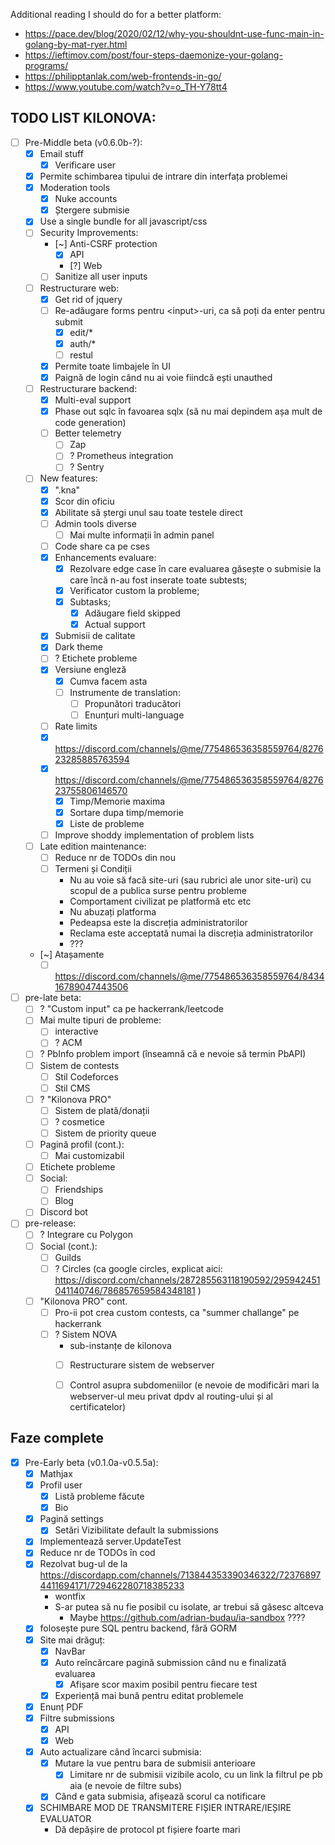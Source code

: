 Additional reading I should do for a better platform:
- https://pace.dev/blog/2020/02/12/why-you-shouldnt-use-func-main-in-golang-by-mat-ryer.html
- https://ieftimov.com/post/four-steps-daemonize-your-golang-programs/
- https://philipptanlak.com/web-frontends-in-go/
- https://www.youtube.com/watch?v=o_TH-Y78tt4

## TODO LIST KILONOVA:
- [ ] Pre-Middle beta (v0.6.0b-?):
	- [x] Email stuff 
		- [x] Verificare user
	- [x] Permite schimbarea tipului de intrare din interfața problemei
	- [x] Moderation tools
		- [x] Nuke accounts
		- [x] Ștergere submisie
	- [x] Use a single bundle for all javascript/css
	- [ ] Security Improvements:
		- [~] Anti-CSRF protection 
			- [x] API
			- [?] Web
		- [ ] Sanitize all user inputs
	- [ ] Restructurare web: 
		- [x] Get rid of jquery
		- [ ] Re-adăugare forms pentru \<input\>-uri, ca să poți da enter pentru submit
			- [x] edit/*
			- [x] auth/*
			- [ ] restul
		- [x] Permite toate limbajele în UI
		- [x] Paignă de login când nu ai voie fiindcă ești unauthed
	- [ ] Restructurare backend:
		- [x] Multi-eval support
		- [x] Phase out sqlc în favoarea sqlx (să nu mai depindem așa mult de code generation)
		- [ ] Better telemetry
			- [ ] Zap
			- [ ] ? Prometheus integration
			- [ ] ? Sentry
	- [ ] New features:
		- [x] ".kna"
		- [x] Scor din oficiu
		- [x] Abilitate să ștergi unul sau toate testele direct
		- [ ] Admin tools diverse
			- [ ] Mai multe informații în admin panel
		- [ ] Code share ca pe cses
		- [x] Enhancements evaluare:
			- [x] Rezolvare edge case în care evaluarea găsește o submisie la care încă n-au fost inserate toate subtests;
			- [x] Verificator custom la probleme;
			- [x] Subtasks;
				- [x] Adăugare field skipped
				- [x] Actual support
		- [x] Submisii de calitate
		- [x] Dark theme
		- [ ] ? Etichete probleme
		- [x] Versiune engleză
			- [x] Cumva facem asta
			- [ ] Instrumente de translation:
				- [ ] Propunători traducători
				- [ ] Enunțuri multi-language
		- [ ] Rate limits
		- [x] https://discord.com/channels/@me/775486536358559764/827623285885763594
		- [x] https://discord.com/channels/@me/775486536358559764/827623755806146570
			- [x] Timp/Memorie maxima
			- [x] Sortare dupa timp/memorie
			- [x] Liste de probleme
		- [ ] Improve shoddy implementation of problem lists
	- [ ] Late edition maintenance:
		- [ ] Reduce nr de TODOs din nou
		- [ ] Termeni și Condiții
			- Nu au voie să facă site-uri (sau rubrici ale unor site-uri) cu scopul de a publica surse pentru probleme
			- Comportament civilizat pe platformă etc etc
			- Nu abuzați platforma
			- Pedeapsa este la discreția administratorilor
			- Reclama este acceptată numai la discreția administratorilor
			- ???
	- [~] Atașamente
		- [ ] https://discord.com/channels/@me/775486536358559764/843416789047443506
- [ ] pre-late beta:
	- [ ] ? "Custom input" ca pe hackerrank/leetcode
	- [ ] Mai multe tipuri de probleme:
		- [ ] interactive
		- [ ] ? ACM
	- [ ] ? PbInfo problem import (înseamnă că e nevoie să termin PbAPI)
	- [ ] Sistem de contests
		- [ ] Stil Codeforces
		- [ ] Stil CMS
	- [ ] ? "Kilonova PRO"
		- [ ] Sistem de plată/donații
		- [ ] ? cosmetice
		- [ ] Sistem de priority queue 
	- [ ] Pagină profil (cont.):
		- [ ] Mai customizabil
	- [ ] Etichete probleme
	- [ ] Social:
		- [ ] Friendships
		- [ ] Blog
	- [ ] Discord bot
- [ ] pre-release:
	- [ ] ? Integrare cu Polygon
	- [ ] Social (cont.):
		- [ ] Guilds
		- [ ] ? Circles (ca google circles, explicat aici: https://discord.com/channels/287285563118190592/295942451041140746/786857659584348181 )
	- [ ] "Kilonova PRO" cont.
		- [ ] Pro-ii pot crea custom contests, ca "summer challange" pe hackerrank
		- [ ] ? Sistem NOVA
			- sub-instanțe de kilonova
			- [ ] Restructurare sistem de webserver
			- [ ] Control asupra subdomeniilor (e nevoie de modificări mari la webserver-ul meu privat dpdv al routing-ului și al certificatelor)


## Faze complete

- [x] Pre-Early beta (v0.1.0a-v0.5.5a):
	- [x] Mathjax
	- [x] Profil user
		- [x] Listă probleme făcute
		- [x] Bio
	- [x] Pagină settings
		- [x] Setări Vizibilitate default la submissions
	- [x] Implementează server.UpdateTest
	- [x] Reduce nr de TODOs în cod
	- [x] Rezolvat bug-ul de la https://discordapp.com/channels/713844353390346322/723768974411694171/729462280718385233
		- wontfix
		- S-ar putea să nu fie posibil cu isolate, ar trebui să găsesc altceva
			- Maybe https://github.com/adrian-budau/ia-sandbox ????
	- [x] folosește pure SQL pentru backend, fără GORM
	- [x] Site mai drăguț:
		- [x] NavBar
		- [x] Auto reîncărcare pagină submission când nu e finalizată evaluarea
			- [x] Afișare scor maxim posibil pentru fiecare test
		- [x] Experiență mai bună pentru editat problemele
	- [x] Enunț PDF
	- [x] Filtre submissions
		- [x] API
		- [x] Web
	- [x] Auto actualizare când încarci submisia:
		- [x] Mutare la vue pentru bara de submisii anterioare
			- [x] Limitare nr de submisii vizibile acolo, cu un link la filtrul pe pb aia (e nevoie de filtre subs)
		- [x] Când e gata submisia, afișează scorul ca notificare
	- [x] SCHIMBARE MOD DE TRANSMITERE FIȘIER INTRARE/IEȘIRE EVALUATOR
		 - Dă depășire de protocol pt fișiere foarte mari
